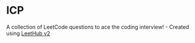 # ICP
A collection of LeetCode questions to ace the coding interview! - Created using [LeetHub v2](https://github.com/arunbhardwaj/LeetHub-2.0)
